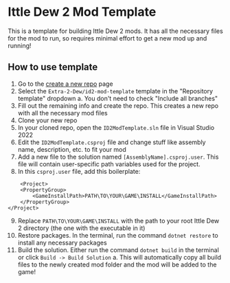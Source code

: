 # Ittle Dew 2 Mod Template

This is a template for building Ittle Dew 2 mods. It has all the necessary files for the mod to run, so requires minimal effort to get a new mod up and running!

## How to use template
1. Go to the [create a new repo](https://github.com/new) page
2. Select the `Extra-2-Dew/id2-mod-template` template in the "Repository template" dropdown
    a. You don't need to check "Include all branches"
3. Fill out the remaining info and create the repo. This creates a new repo with all the necessary mod files
4. Clone your new repo
5. In your cloned repo, open the `ID2ModTemplate.sln` file in Visual Studio 2022
6. Edit the `ID2ModTemplate.csproj` file and change stuff like assembly name, description, etc. to fit your mod
7. Add a new file to the solution named `[AssemblyName].csproj.user`. This file will contain user-specific path variables used for the project.
8. In this `csproj.user` file, add this boilerplate:
```
    <Project>
	<PropertyGroup>
		<GameInstallPath>PATH\TO\YOUR\GAME\INSTALL</GameInstallPath>
	</PropertyGroup>
</Project>
```
9. Replace `PATH\TO\YOUR\GAME\INSTALL` with the path to your root Ittle Dew 2 directory (the one with the executable in it)
10. Restore packages. In the terminal, run the command `dotnet restore` to install any necessary packages
11. Build the solution. Either run the command `dotnet build` in the terminal or click `Build -> Build Solution`
    a. This will automatically copy all build files to the newly created mod folder and the mod will be added to the game!